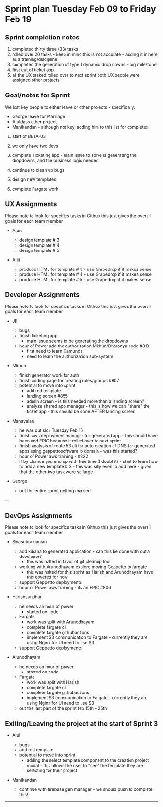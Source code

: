 # Sprint plan Tuesday Feb 09 to Friday Feb 19

## Sprint completion notes

1. completed thirty three (33) tasks
2. rolled over 20 tasks - keep in mind this is not accurate - adding it in here as a training/discipline
3. completed the generation of type 1 dynamic drop downs - big milestone
4. first cut of ticket app 
5. all the UX tasked rolled over to  next sprint both UX people were assigned other projects

## Goal/notes for Sprint

We lost key people to either leave or other projects - specifically:

- George leave for Marriage
- Aruldass other project
- Manikandan - although not key, adding him to this list for completes

1. start of BETA-03

2. we only have two devs 

3. complete Ticketing app -  main issue to solve is generating the dropdowns, and the business logic needed

4. continue to clean up bugs

5. design new templates

6. complete Fargate work

## UX Assignments

Please note to look for specifics tasks in Github this just gives the overall goals for each team member

- Arun
  - design template # 3
  - design template # 4
  - design template # 5

- Arjit
  - produce HTML for template # 3 - use Grapedrop if it makes sense
  - produce HTML for template # 4 - use Grapedrop if it makes sense
  - produce HTML for template # 5 - use Grapedrop if it makes sense

## Developer Assignments

Please note to look for specifics tasks in Github this just gives the overall goals for each team member

- JP
  - bugs
  - finish ticketing app
    - main issue seems to be generating the dropdowns
  - hour of Power add the authorization Mithun/Dharanya code #813
    - first need to learn Camunda
    - need to learn the authorization sub-system

- Mithun
  - finish generator work for auth
  - finish adding page for creating roles/groups #807
  - potential to move into sprint
    - add red template
    - landing screen #855
    - admin screen - is this needed more than a landing screen?
    - analyze shared app manager - this is how we can "share" the ticket app - this should be done AFTER landing screen

- Manavalan
  - he was out sick Tuesday Feb 16
  - finish aws deployment manager for generated app - this should have been and EPIC because it rolled over to next sprint
  - finish analysis of route 53 cli for auto creation of DNS for generated apps using geppettosoftware.io domain - was this started?
  - hour of Power aws training - #822
  - if by chance you end up with free time (I doubt it) - start to learn how to add a new template # 3 - this was silly even to add here - given that the other two task were so large

- George
  - out the entire sprint getting married

--

## DevOps Assignments

Please note to look for specifics tasks in Github this just gives the overall goals for each team member

- Sivasubramanian
  - add kibana to generated application - can this be done with out a developer?
    - this was halted in favor of git cleanup tool
  - working with Arunodhayam explore moving Geppetto to fargate
    - this was halted for this sprint as Harish and Arunodhayam have this covered for now
  - support Geppetto deployments
  - hour of Power aws training - its an EPIC #806

- Harishsundhar
  - he needs an hour of power
    - started on node
  - Fargate
    - work was split with Arunodhayam
    - complete fargate cli
    - complete fargate githubactions
    - implement S3 communication to Fargate - currently they are using Nginx for UI need to use S3
  - support Geppetto deployments

- Arunodhayam
  - he needs an hour of power
    - started on node
  - Fargate
    - work was split with Harish
    - complete fargate cli
    - complete fargate githubactions
    - implement S3 communication to Fargate - currently they are using Nginx for UI need to use S3
  - out the last part of the sprint feb 15th - 25th

## Exiting/Leaving the project at the start of Sprint 3

- Arul
  - bugs
  - add red template
  - potential to move into sprint
    - adding the select template component to the creation project modal - this allows the user to "see" the template they are selecting for their project

- Manikandan
  - continue with firebase gen manager - we should push to complete this!

---
